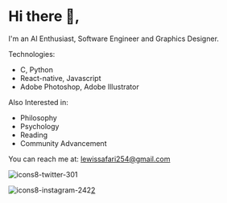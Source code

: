 # Hi there 👋,

I'm an AI Enthusiast, Software Engineer and Graphics Designer.

Technologies:
- C, Python
- React-native, Javascript
- Adobe Photoshop, Adobe Illustrator

Also Interested in:

- Philosophy
- Psychology
- Reading
- Community Advancement

You can reach me at: lewissafari254@gmail.com 


![icons8-twitter-30[1]](https://user-images.githubusercontent.com/39191404/172035950-bb4fd861-2382-4f7c-a9ce-54a8a04eab43.png)

![icons8-instagram-24[2]](https://user-images.githubusercontent.com/39191404/172035952-431f0d8c-306a-4e4c-8280-620cae53cab9.png)[2]

[1]: https://twitter.com/safarilewis

[2]: https://instagram.com/safarilewis
<!--
**safarilewis/safarilewis** is a ✨ _special_ ✨ repository because its `README.md` (this file) appears on your GitHub profile.

Here are some ideas to get you started:

- 🔭 I’m currently working on ...
- 🌱 I’m currently learning ...
- 👯 I’m looking to collaborate on ...
- 🤔 I’m looking for help with ...
- 💬 Ask me about ...
- 📫 How to reach me: ...
- 😄 Pronouns: ...
- ⚡ Fun fact: ...
-->
